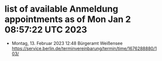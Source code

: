 # list of available Anmeldung appointments as of Mon Jan  2 08:57:22 UTC 2023
- Montag, 13. Februar 2023 12:48 Bürgeramt Weißensee https://service.berlin.de/terminvereinbarung/termin/time/1676288880/103/

